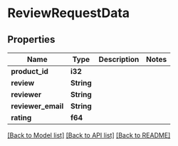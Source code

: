 # ReviewRequestData

## Properties

Name | Type | Description | Notes
------------ | ------------- | ------------- | -------------
**product_id** | **i32** |  | 
**review** | **String** |  | 
**reviewer** | **String** |  | 
**reviewer_email** | **String** |  | 
**rating** | **f64** |  | 

[[Back to Model list]](../README.md#documentation-for-models) [[Back to API list]](../README.md#documentation-for-api-endpoints) [[Back to README]](../README.md)



